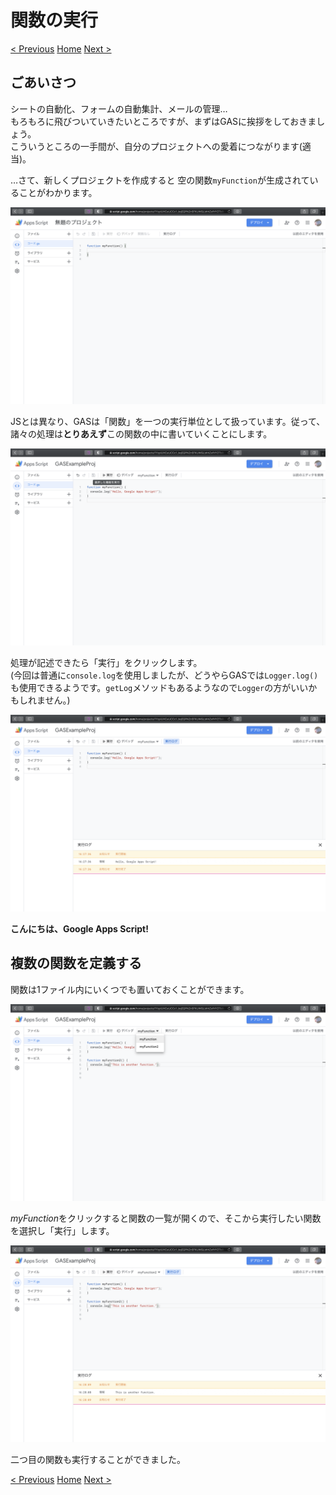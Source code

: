 # 関数の実行

[< Previous](02_CreateProject.md) [Home](00_Indices.md) [Next >](04_DefAppClass.md)

## ごあいさつ

シートの自動化、フォームの自動集計、メールの管理…  
もろもろに飛びついていきたいところですが、まずはGASに挨拶をしておきましょう。  
こういうところの一手間が、自分のプロジェクトへの愛着につながります(適当)。

…さて、新しくプロジェクトを作成すると 空の関数`myFunction`が生成されていることがわかります。  

![](resources/image_3.png)

JSとは異なり、GASは「関数」を一つの実行単位として扱っています。従って、諸々の処理は**とりあえず**この関数の中に書いていくことにします。

![](resources/image_5.png)

処理が記述できたら「実行」をクリックします。  
(今回は普通に`console.log`を使用しましたが、どうやらGASでは`Logger.log()`も使用できるようです。`getLog`メソッドもあるようなので`Logger`の方がいいかもしれません。)  

![](resources/image_6.png)

**こんにちは、Google Apps Script!**

## 複数の関数を定義する

関数は1ファイル内にいくつでも置いておくことができます。

![](resources/image_7.png)

*myFunction*をクリックすると関数の一覧が開くので、そこから実行したい関数を選択し「実行」します。

![](resources/image_8.png)

二つ目の関数も実行することができました。

[< Previous](02_CreateProject.md) [Home](00_Indices.md) [Next >](04_DefAppClass.md)
